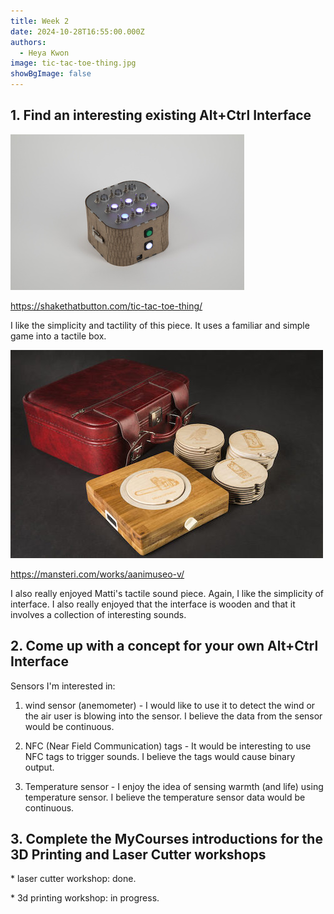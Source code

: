 ```yaml
---
title: Week 2
date: 2024-10-28T16:55:00.000Z
authors:
  - Heya Kwon
image: tic-tac-toe-thing.jpg
showBgImage: false
---
```

## 1. Find an interesting existing Alt+Ctrl Interface

![Tic Tac Toe Thing](tic-tac-toe-thing.jpg "Tic Tac Toe Thing")

https://shakethatbutton.com/tic-tac-toe-thing/

I like the simplicity and tactility of this piece. It uses a familiar and simple game into a tactile box.

![Sound Museum](featured.jpg)

https://mansteri.com/works/aanimuseo-v/

I also really enjoyed Matti's tactile sound piece. Again, I like the simplicity of interface. I also really enjoyed that the interface is wooden and that it involves a collection of interesting sounds.

## 2. Come up with a concept for your own Alt+Ctrl Interface

Sensors I'm interested in:

1. wind sensor (anemometer) - I would like to use it to detect the wind or the air user is blowing into the sensor. I believe the data from the sensor would be continuous.

2. NFC (Near Field Communication) tags - It would be interesting to use NFC tags to trigger sounds. I believe the tags would cause binary output. 

3. Temperature sensor - I enjoy the idea of sensing warmth (and life) using temperature sensor. I believe the temperature sensor data would be continuous.

## 3. Complete the MyCourses introductions for the 3D Printing and Laser Cutter workshops

\* laser cutter workshop: done.

\* 3d printing workshop: in progress.
